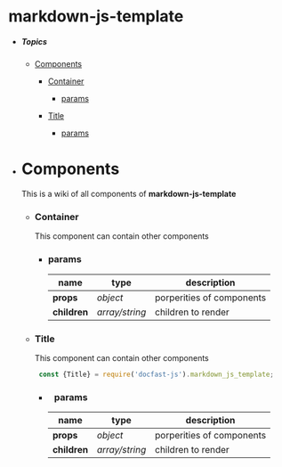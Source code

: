 <!-- docfast-js-topics-mjst -->
# markdown-js-template

- ##### Topics

   - [Components](#components)

      - [Container](#container)

         - [params](#params)

      - [Title](#title)

         - [params](#1-params)


- #  Components
   This is a wiki of all components of **markdown-js-template**

   - ###  Container
      This component can contain other components

      - ###  params
         
         |name|type|description|
         |----|----|----|
         |**props**|*object*|porperities of components|
         |**children**|*array/string*|children to render|

   - ###  Title
      This component can contain other components
      ```js
       const {Title} = require('docfast-js').markdown_js_template;
      
      ```
      - ### <d style='color:white;'>1</d> params
         
         |name|type|description|
         |----|----|----|
         |**props**|*object*|porperities of components|
         |**children**|*array/string*|children to render|


<!-- /docfast-js-topics-mjst-->